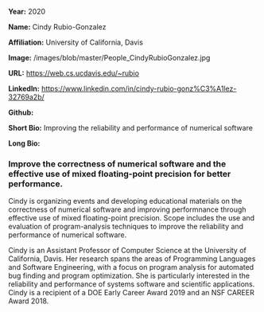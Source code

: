 **Year:** 2020

**Name:** Cindy Rubio-Gonzalez

**Affiliation:** University of California, Davis

**Image:** /images/blob/master/People_CindyRubioGonzalez.jpg

**URL:** https://web.cs.ucdavis.edu/~rubio

**LinkedIn:** https://www.linkedin.com/in/cindy-rubio-gonz%C3%A1lez-32769a2b/

**Github:** 

**Short Bio:** Improving the reliability and performance of numerical software

**Long Bio:** 
### Improve the correctness of numerical software and the effective use of mixed floating-point precision for better performance.

Cindy is organizing events and developing educational materials on the correctness of numerical software and improving performnance through effective use of mixed floating-point precision.  Scope includes the use and evaluation of program-analysis techniques to improve the reliability and performance of numerical software.  

Cindy is an Assistant Professor of Computer Science at the University of California, Davis. Her research spans the areas of Programming Languages and Software Engineering, with a focus on program analysis for automated bug finding and program optimization. She is particularly interested in the reliability and performance of systems software and scientific applications. Cindy is a recipient of a DOE Early Career Award 2019 and an NSF CAREER Award 2018.

